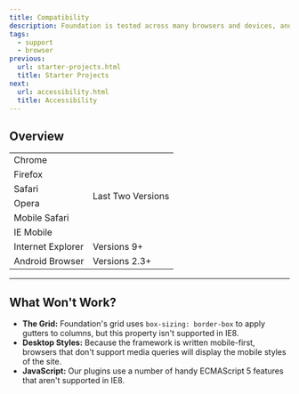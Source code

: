 ```yaml
---
title: Compatibility
description: Foundation is tested across many browsers and devices, and works back as far as IE9 and Android 2.
tags:
  - support
  - browser
previous:
  url: starter-projects.html
  title: Starter Projects
next:
  url: accessibility.html
  title: Accessibility
---
```


## Overview

<table class="docs-compat-table">
  <tr>
    <td>Chrome</td>
    <td class="works" rowspan="6">Last Two Versions</td>
  </tr>
  <tr><td>Firefox</td></tr>
  <tr><td>Safari</td></tr>
  <tr><td>Opera</td></tr>
  <tr><td>Mobile Safari</td></tr>
  <tr><td>IE Mobile</td></tr>
  <tr>
    <td>Internet Explorer</td>
    <td class="works">Versions 9+</td>
  </tr>
  <tr>
    <td>Android Browser</td>
    <td class="works">Versions 2.3+</td>
  </tr>
</table>

---

## What Won't Work?

- **The Grid:** Foundation's grid uses `box-sizing: border-box` to apply gutters to columns, but this property isn't supported in IE8.
- **Desktop Styles:** Because the framework is written mobile-first, browsers that don't support media queries will display the mobile styles of the site.
- **JavaScript:** Our plugins use a number of handy ECMAScript 5 features that aren't supported in IE8.
